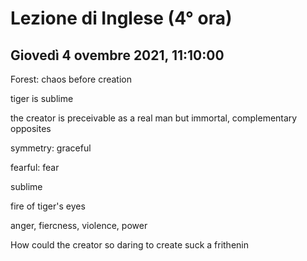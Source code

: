 #  Lezione di Inglese (4° ora)
## Giovedì 4 ovembre 2021, 11:10:00


Forest: chaos before creation


tiger is sublime

the creator is preceivable as a real man but immortal, complementary opposites



symmetry: graceful

fearful: fear

sublime

fire of tiger's eyes

anger, fiercness, violence, power

How could the creator so daring to create suck a frithenin
<!--stackedit_data:
eyJoaXN0b3J5IjpbMjEzMzA5MzMzOSwtMTk0NDc5MDY2NV19
-->